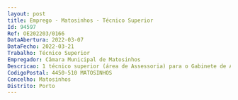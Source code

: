 ```yaml
--- 
layout: post
title: Emprego - Matosinhos - Técnico Superior
Id: 94597
Ref: OE202203/0166
DataAbertura: 2022-03-07
DataFecho: 2022-03-21
Trabalho: Técnico Superior
Empregador: Câmara Municipal de Matosinhos
Descricao: 1 técnico superior (área de Assessoria) para o Gabinete de Auditoria, Controlo de Gestão e Excelência   monitorizar, rever e promover as ações necessárias à certificação do  Sistema de Gestão da Qualidade (SGQ), de acordo com a norma NP EN ISO 9001, apoiar os serviços na implementação das ISSO e assegurar a sua integração no SGQ da CMM.l)  análise, monitorização e repor te á administração dos indicadores de gestão da Autarquia  monitorizar a implementação e revisão do Plano de Prevenção de Riscos de Gestão e Infrações Conexas adiante designado como PPRGIC  analisar os relatórios dos serviços e relatar os resultados da aplicação do PPRGIC  analisar os processos enviados pela CCDRN no âmbito das competências da Autoridade Urbana de Matosinhos.
CodigoPostal: 4450-510 MATOSINHOS
Concelho: Matosinhos
Distrito: Porto
--- 
```

